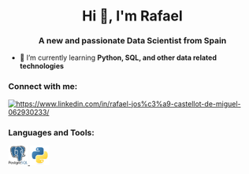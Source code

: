 <h1 align="center">Hi 👋, I'm Rafael</h1>
<h3 align="center">A new and passionate Data Scientist from Spain</h3>

- 🌱 I’m currently learning **Python, SQL, and other data related technologies**

<h3 align="left">Connect with me:</h3>
<p align="left">
<a href="https://linkedin.com/in/https://www.linkedin.com/in/rafael-jos%c3%a9-castellot-de-miguel-062930233/" target="blank"><img align="center" src="https://raw.githubusercontent.com/rahuldkjain/github-profile-readme-generator/master/src/images/icons/Social/linked-in-alt.svg" alt="https://www.linkedin.com/in/rafael-jos%c3%a9-castellot-de-miguel-062930233/" height="30" width="40" /></a>
</p>

<h3 align="left">Languages and Tools:</h3>
<p align="left"> <a href="https://www.postgresql.org" target="_blank" rel="noreferrer"> <img src="https://raw.githubusercontent.com/devicons/devicon/master/icons/postgresql/postgresql-original-wordmark.svg" alt="postgresql" width="40" height="40"/> </a> <a href="https://www.python.org" target="_blank" rel="noreferrer"> <img src="https://raw.githubusercontent.com/devicons/devicon/master/icons/python/python-original.svg" alt="python" width="40" height="40"/> </a> </p>
